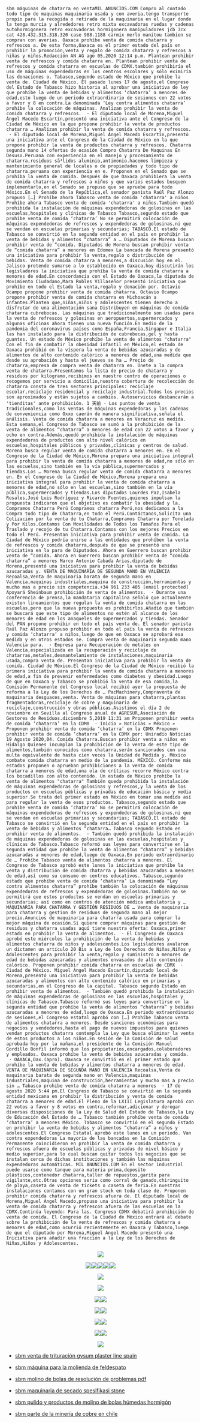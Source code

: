 
```
sbm máquinas de chatarra en ventaMIL ANUNCIOS.COM Compro al contado todo tipo de maquinas maquinaria usada y con averia,tengo transporte propio para la recogida o retirada de la maquinaria en el lugar donde la tenga murcia y alrededores retro mixta excavadoras ruedas y cadenas autohormigonera retro excavadoras hormigonera manipuladores jcb 3cx cat 428.432.315.318.320 case 988.1188 carmix merlo manitou tambien se compran con averias. Oaxaca prohíbe venta de comida chatarra y refrescos a. De esta forma,Oaxaca es el primer estado del país en prohibir la promoción,venta y regalo de comida chatarra y refrescos a niñas y niños.Redacción AN AG ago 05,2020 12:14 p.m. Plantean prohibir venta de refrescos y comida chatarra en. Plantean prohibir venta de refrescos y comida chatarra en escuelas de CDMX.también prohibiría el uso de máquinas expendedoras en los centros escolares y sólo eximiría las donaciones o. Tabasco,segundo estado de México que prohibe la venta de. Ciudad de México. El pasado lunes 17 de agosto,el Congreso del Estado de Tabasco hizo historia al aprobar una iniciativa de ley que prohíbe la venta de bebidas y alimentos ‘chatarra’ a menores de edad,esto luego de un periodo extraordinario de sesiones con 22 votos a favor y 8 en contra.La denominada ‘Ley contra alimentos chatarra’ prohíbe la colocación de máquinas. Analizan prohibir la venta de comida chatarra y refrescos.  · El diputado local de Morena,Miguel Ángel Macedo Escartín,presentó una iniciativa ante el Congreso de la Ciudad de México en la que propone prohibir la venta de productos chatarra … Analizan prohibir la venta de comida chatarra y refrescos.  · El diputado local de Morena,Miguel Ángel Macedo Escartín,presentó una iniciativa ante el Congreso de la Ciudad de México en la que propone prohibir la venta de productos chatarra y refrescos. Chatarra segunda mano 14 ofertas de ocasión Compro Chatarra De Maquinas En Desuso.Peruana con experiencia en el manejo y procesamiento de chatarra,residuos sã³lidos aluminio,antimonio.hacemos limpieza y mantenimiento general de locales o de propiedades y todo tipo de chatarra.peruana con experiencia en e. Proponen en el Senado que se prohíba la venta de comida. Después de que Oaxaca prohibiera la venta de comida chatarra y refrescos a niños y que varios estados busquen implementarlo,en el Senado se propuso que se apruebe para todo México.En el Senado de la República,el senador panista Raúl Paz Alonzo propuso […] Prohíbe ahora Tabasco venta de comida 'chatarra' a niños Prohíbe ahora Tabasco venta de comida 'chatarra' a niños.También quedó prohibida la instalación de máquinas expendedoras de golosinas en las escuelas,hospitales y clínicas de Tabasco Tabasco,segundo estado que prohíbe venta de comida ‘chatarra’ No se permitirá colocación de máquinas expendedoras de refrescos y expendedoras de golosinas,ni que se vendan en escuelas primarias y secundarias; TABASCO.El estado de Tabasco se convirtió en la segunda entidad en el país en prohibir la venta de bebidas y alimentos “chatarra” a … Diputados de Morena buscan prohibir venta de “comida. Diputados de Morena buscan prohibir venta de “comida chatarra” a menores en Edomex La bancada de Morena presentó una iniciativa para prohibir la venta,regalo o distribución de bebidas. Venta de comida chatarra a menores,a discusión hoy en el. Jalisco pretende sumarse a lo establecido en Oaxaca,hoy discutirán los legisladores la iniciativa que prohíba la venta de comida chatarra a menores de edad.En concordancia con el Estado de Oaxaca,la diputada de Movimiento Ciudadano,Mara Robles Villaseñor presentó iniciativa que prohíbe en todo el Estado la venta,regalo y donación por. Octavio Ocampo propone prohibir venta de comida chatarra. Octavio Ocampo propone prohibir venta de comida chatarra en Michoacán a infantes.Plantea que,niñas,niños y adolescentes tienen derecho a disfrutar de una alimentación sana Distribuyen en máquinas de comida chatarra cubrebocas. Las máquinas que tradicionalmente son usadas para la venta de refrescos y golosinas en aeropuertos,supermercados y algunas oficinas ahora tienen una nueva función.En medio de la pandemia del coronavirus países como España,Francia,Singapur e Italia las han instalado para la distribución de cubrebocas,gel y hasta guantes. Un estado de México prohíbe la venta de alimentos "chatarra" Con el fin de combatir la obesidad infantil en México,el estado de Oaxaca prohibió en la víspera la venta de bebidas azucaradas y de alimentos de alto contenido calórico a menores de edad,una medida que desde su aprobación y hasta el jueves se ha … Precio de chatarra,empresa de compra venta de chatarra en. Únete a la compra venta de chatarra.Presentamos la lista de precio de chatarra y residuos por kilogramo,recibimos en nuestro centro de operaciones o recogemos por servicio a domicilio,nuestra cobertura de recolección de chatarra consta de tres sectores principales: reciclaje escolar,reciclaje residencial y reciclaje industrial.Todos los precios son aproximados y están sujetos a cambios. Autoservicios desbancarán a 'tienditas' ante prohibición. 1 天前 · Los puntos de venta tradicionales,como las ventas de máquinas expendedoras y las cadenas de conveniencia como Oxxo caerán de manera significativa,señala el análisis. Venta de comida chatarra a menores en Veracruz es medida. Esta semana,el Congreso de Tabasco se sumó a la prohibición de la venta de alimentos “chatarra” a menores de edad con 22 votos a favor y ocho en contra.Además,quedó prohibida la instalación de máquinas expendedoras de productos con alto nivel calórico en escuelas,hospitales públicos y privados,clínicas y centros de salud. Morena busca regular venta de comida chatarra a menores en. En el Congreso de la Ciudad de México,Morena prepara una iniciativa integral para prohibir la venta de comida chatarra a menores de edad,no sólo en las escuelas,sino también en la vía pública,supermercados y tiendas.Los … Morena busca regular venta de comida chatarra a menores en. En el Congreso de la Ciudad de México,Morena prepara una iniciativa integral para prohibir la venta de comida chatarra a menores de edad,no sólo en las escuelas,sino también en la vía pública,supermercados y tiendas.Los diputados Lourdes Paz,Isabela Rosales,José Luis Rodríguez y Ricardo Fuentes,quienes impulsan la propuesta indicaron que el objetivo es combatir la obesidad y la. Compramos Chatarra Perú Compramos chatarra Perú,nos dedicamos a la Compra todo tipo de Chatarra,en todo el Perú.Contáctanos,Solicita una Cotización por la venta de tu Chatarra,Compramos Chatarra por Tonelada y Por Kilos.Contamos Con Movilidades de Todos los Tamaños Para el Traslado y recojo de tu Chatarra.Contamos con los mejores Precios en todo el Perú. Presentan iniciativa para prohibir venta de comida. La Ciudad de México podría unirse a las entidades que prohíben la venta de refrescos y comida chatarra,después de que se presentó una iniciativa en la para de Diputados. Ahora en Guerrero buscan prohibir venta de “comida. Ahora en Guerrero buscan prohibir venta de “comida chatarra” a menores Marco Antonio Cabada Arias,diputado de Morena,presentó una iniciativa para prohibir la venta de bebidas azucaradas y. VENTA DE MAQUINARIA DE SEGUNDA MANO EN VALENCIA Recoalsa,Venta de maquinaria barata de segunda mano en Valencia,maquinas industriales,maquina de construcción,herramientas y mucho mas a precio sin competencia.+34 961 233 405 [email protected] Apoyará Sheinbaum prohibición de venta de alimentos.  · Durante una conferencia de prensa,la mandataria capitalina señaló que actualmente existen lineamientos que regulan la venta de comida chatarra en las escuelas,pero que la nueva propuesta es prohibirlos.Añadió que también se buscará que este tipo de alimentos no estén al alcance de los menores de edad en los anaqueles de supermercados y tiendas. Senador del PAN propone prohibir en todo el país venta de. El senador panista Raúl Paz Alonzo propuso prohibir en todo el país la venta de refrescos y comida ‘chatarra’ a niños,luego de que en Oaxaca se aprobará esa medida y en otros estados se. Compra venta de maquinaria segunda mano Valencia para.  · Empresa para Recuperación de metales en Valencia,especializada en la recuperación y reciclaje de chatarras,metales,desmantelamiento de instalaciones,maquinaria usada,compra venta de. Presentan iniciativa para prohibir la venta de comida. Ciudad de México.El Congreso de la Ciudad de México recibió la primera iniciativa para prohibir la venta de comida chatarra a menores de edad,a fin de prevenir enfermedades como diabetes y obesidad.Luego de que en Oaxaca y Tabasco se prohibió la venta de esa comida,la Comisión Permanente del Congreso local recibió ayer la propuesta de reforma a la Ley de los Derechos de … PacMachinery,Compraventa de maquinaria desguaces,venta. Venta de máquinas para chatarra,plantas fragmentadoras,reciclaje de cobre y maquinaria de reciclaje,construcción y obras públicas.Asistimos el día 2 de noviembre en Sevilla al Congreso anual de AGRESUR,Asociación de Gestores de Residuos.diciembre 5,2019 11:31 am Proponen prohibir venta de comida ‘chatarra’ en la CDMX  · Inicio » Noticias » México » Proponen prohibir venta de comida ‘chatarra’ en la CDMX Proponen prohibir venta de comida ‘chatarra’ en la CDMX por: Uniradio Noticias 19 Agosto 2020,04. Comida Chatarra.Buscan prohibir venta a niños en Hidalgo Quienes incumplan la prohibición de la venta de este tipo de alimentos,también conocidos como chatarra,serán sancionados con una multa equivalente de hasta cien veces la Unidad de Medida y. México combate comida chatarra en medio de la pandemia. MÉXICO. Conforme más estados proponen o aprueban prohibiciones a la venta de comida chatarra a menores de edad,una ola de críticas recorre México contra los bocadillos con alto contenido. Un estado de México prohíbe la venta de alimentos "chatarra" También queda prohibida la instalación de máquinas expendedoras de golosinas y refrescos,y la venta de los productos en escuelas públicas y privadas de educación básica y media superior.Se trata del primer estado en México en tomar una medida así para regular la venta de esos productos. Tabasco,segundo estado que prohíbe venta de comida ‘chatarra’ No se permitirá colocación de máquinas expendedoras de refrescos y expendedoras de golosinas,ni que se vendan en escuelas primarias y secundarias; TABASCO.El estado de Tabasco se convirtió en la segunda entidad en el país en prohibir la venta de bebidas y alimentos “chatarra… Tabasco segundo Estado en prohibir venta de alimentos.  · También quedó prohibida la instalación de máquinas expendedoras de golosinas en las escuelas,hospitales y clínicas de Tabasco.Tabasco reformó sus leyes para convertirse en la segunda entidad que prohíbe la venta de alimentos “chatarra” y bebidas azucaradas a menores de edad,luego de Oaxaca.En periodo extraordinario de … Prohíbe Tabasco venta de alimentos chatarra a menores. El Congreso de Tabasco aprobó este lunes la iniciativa que prohíbe la venta y distribución de comida chatarra y bebidas azucaradas a menores de edad,así como su consumo en centros educativos. Tabasco,segundo estado que prohíbe venta de comida ‘chatarra’ La denominada “Ley contra alimentos chatarra” prohíbe también la colocación de máquinas expendedoras de refrescos y expendedoras de golosinas.También no se permitirá que estos productos se vendan en escuelas primarias y secundarias; así como en centros de atención médica ambulatoria y … MÁQUINARIA PARA CHATARRA Y GESTIÓN RESIDUOS DE … Venta de maquinaria para chatarra y gestion de residuos de segunda mano al mejor precio.Anuncios de maquinaria para chatarra usada para comprar la mejor máquina de ocasión.Si quiere comprar máquinas para gestión de residuos y chatarra usadas aquí tiene nuestra oferta: Oaxaca,primer estado en prohibir la venta de alimentos.  · El Congreso de Oaxaca aprobó este miércoles la prohibición de la venta de bebidas y alimentos chatarra de niños y adolescentes.Los legisladores avalaron un dictamen un artículo 20 Bis a Ley de los Derechos de Niñas,Niños y Adolescentes para prohibir la venta,regalo y suministro a menores de edad de bebidas azucaradas y alimentos envasados de alto contenido calórico. Proponen prohibir comida chatarra en escuelas de CDMX  · Ciudad de México. Miguel Ángel Macedo Escartín,diputado local de Morena,presentó una iniciativa para prohibir la venta de bebidas azucaradas y alimentos con alto contenido calórico en primarias y secundarias,en el Congreso de la capital. Tabasco segundo Estado en prohibir venta de alimentos.  · También quedó prohibida la instalación de máquinas expendedoras de golosinas en las escuelas,hospitales y clínicas de Tabasco.Tabasco reformó sus leyes para convertirse en la segunda entidad que prohíbe la venta de alimentos “chatarra” y bebidas azucaradas a menores de edad,luego de Oaxaca.En periodo extraordinario de sesiones,el Congreso estatal aprobó con […] Prohíbe Tabasco venta de alimentos chatarra a menores. Desde sanciones económicas para negocios y vendedores,hasta el pago de nuevos impuestos para quienes vendan productos chatarra contempla la Ley que busca eliminar la venta de estos productos a los niños.En sesión de la Comisión de salud aprobada hoy por la mañana,el presidente de la Comisión Manuel Gordillo Bonfil informó que los propietarios,encargados,colaboradores y empleados. Oaxaca prohíbe la venta de bebidas azucaradas y comida.  · OAXACA,Oax.(apro). Oaxaca se convirtió en el primer estado que prohíbe la venta de bebidas y alimentos chatarra a menores de edad. VENTA DE MAQUINARIA DE SEGUNDA MANO EN VALENCIA Recoalsa,Venta de maquinaria barata de segunda mano en Valencia,maquinas industriales,maquina de construcción,herramientas y mucho mas a precio sin … Tabasco prohibe venta de comida chatarra a menores  · 17 de agosto 2020 5:44 pm.El Congreso de Tabasco se convirtió en la segunda entidad mexicana en prohibir la distribución y venta de comida chatarra a menores de edad.El Pleno de la LXIII Legislatura aprobó con 22 votos a favor y 8 votos en contra,reformar,adicionar y derogar diversas disposiciones de la Ley de Salud del Estado de Tabasco,la Ley de Educación del Estado de … Tabasco también prohíbe venta de comida ‘chatarra’ a menores México. Tabasco se convirtió en el segundo Estado en prohibir la venta de bebidas y alimentos “chatarra” a niños y adolescentes.El Congreso Estatal aprobó este lunes en un periodo. Van contra expendedoras La mayoría de las bancadas en la Comisión Permanente coincidieron en prohibir la venta de comida chatarra y refrescos afuera de escuelas públicas y privadas de nivel básico y medio superior,para lo cual buscan quitar todos los negocios que se instalan cerca de dichas instituciones y también las máquinas expendedoras automáticas. MIL ANUNCIOS.COM En el sector industrial puede usarse como tanque para materia prima,deposito plásticos,contenedor chatarra,taller de repuestos,garita para vigilante,etc.Otras opciones seria como corral de ganado,chiringuito de playa,caseta de venta de tickets o caseta de feria.En nuestras instalaciones contamos con un gran stock en toda clase de. Proponen prohibir comida chatarra y refrescos afuera de. El diputado local de Morena,Miguel Ángel Macedo,propuso una iniciativa para prohibir la venta de comida chatarra y refrescos afuera de las escuelas en la CDMX.Continúa leyendo: Para las. Congreso CDMX debatirá prohibición de venta de comida. El Congreso de la Ciudad de México entrará al debate sobre la prohibición de la venta de refrescos y comida chatarra a menores de edad,como ocurrió recientemente en Oaxaca y Tabasco,luego de que el diputado por Morena,Miguel Ángel Macedo presentó una Iniciativa para añadir una fracción a la Ley de los Derechos de Niñas,Niños y Adolescentes. 
```

<div align="center">

<a href="https://es-crusher.shibang-china.com/github&k=sbm+m%C3%A1quinas+de+chatarra+en+venta"><img src="https://static.shibang-china.com/es/crusher/logo.jpg"></a>

<a href="https://es-crusher.shibang-china.com/github&k=sbm+m%C3%A1quinas+de+chatarra+en+venta"><img src="https://static.shibang-china.com/es/crusher/index.jpg"></a><a href="https://es-crusher.shibang-china.com/material.htmlgithub&k=sbm+m%C3%A1quinas+de+chatarra+en+venta"><img src="https://static.shibang-china.com/es/crusher/material.jpg"></a><a href="https://es-crusher.shibang-china.com/application.htmlgithub&k=sbm+m%C3%A1quinas+de+chatarra+en+venta"><img src="https://static.shibang-china.com/es/crusher/application.jpg"></a><a href="https://es-crusher.shibang-china.com/aboutus.htmlgithub&k=sbm+m%C3%A1quinas+de+chatarra+en+venta"><img src="https://static.shibang-china.com/es/crusher/aboutus.jpg"></a><a href="https://es-crusher.shibang-china.com/contact.htmlgithub&k=sbm+m%C3%A1quinas+de+chatarra+en+venta"><img src="https://static.shibang-china.com/es/crusher/contact.jpg"></a>

<a href="https://es-crusher.shibang-china.com/github&k=sbm+m%C3%A1quinas+de+chatarra+en+venta"><img src="https://static.shibang-china.com/es/crusher/banner.jpg"></a>

<a href="https://swt.shibang-china.com/github&k=sbm+m%C3%A1quinas+de+chatarra+en+venta"><img src="https://static.shibang-china.com/es/crusher/text.jpg"></a>

<a href="https://swt.shibang-china.com/github&k=sbm+m%C3%A1quinas+de+chatarra+en+venta"><img src="https://static.shibang-china.com/es/crusher/chat.jpg"></a><a href="https://es-crusher.shibang-china.com/contact.htmlgithub&k=sbm+m%C3%A1quinas+de+chatarra+en+venta"><img src="https://static.shibang-china.com/es/crusher/message.jpg"></a>

<a href="https://es-crusher.shibang-china.com/products/pe.htmlgithub&k=sbm+m%C3%A1quinas+de+chatarra+en+venta"><img src="https://static.shibang-china.com/es/crusher/pe.jpg"></a><a href="https://es-crusher.shibang-china.com/products/pf.htmlgithub&k=sbm+m%C3%A1quinas+de+chatarra+en+venta"><img src="https://static.shibang-china.com/es/crusher/pf.jpg"></a>

<a href="https://es-crusher.shibang-china.com/products/hpt.htmlgithub&k=sbm+m%C3%A1quinas+de+chatarra+en+venta"><img src="https://static.shibang-china.com/es/crusher/hpt.jpg"></a><a href="https://es-crusher.shibang-china.com/products/vsi.htmlgithub&k=sbm+m%C3%A1quinas+de+chatarra+en+venta"><img src="https://static.shibang-china.com/es/crusher/vsi.jpg"></a>

<a href="https://es-crusher.shibang-china.com/products/klv.htmlgithub&k=sbm+m%C3%A1quinas+de+chatarra+en+venta"><img src="https://static.shibang-china.com/es/crusher/klv.jpg"></a><a href="https://es-crusher.shibang-china.com/products/portable.htmlgithub&k=sbm+m%C3%A1quinas+de+chatarra+en+venta"><img src="https://static.shibang-china.com/es/crusher/portable.jpg"></a>

<a href="https://swt.shibang-china.com/github&k=sbm+m%C3%A1quinas+de+chatarra+en+venta"><img src="https://static.shibang-china.com/es/crusher/case.jpg"></a>

</div>


* [sbm venta de trituración gysum plaster line spain](sbm%20venta%20de%20trituraci%C3%B3n%20gysum%20plaster%20line%20spain.md)

* [sbm máquina para la molienda de feldespato](sbm%20m%C3%A1quina%20para%20la%20molienda%20de%20feldespato.md)

* [sbm molino de bolas de resolución de problemas pdf](sbm%20molino%20de%20bolas%20de%20resoluci%C3%B3n%20de%20problemas%20pdf.md)

* [sbm maquinaria de secado spesifikasi stone](sbm%20maquinaria%20de%20secado%20spesifikasi%20stone.md)

* [sbm pulido y productos de molino de bolas húmedas hormigón](sbm%20pulido%20y%20productos%20de%20molino%20de%20bolas%20h%C3%BAmedas%20hormig%C3%B3n.md)

* [sbm parte de la minería de cobre en chile](sbm%20parte%20de%20la%20miner%C3%ADa%20de%20cobre%20en%20chile.md)